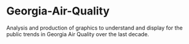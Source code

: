 # Georgia-Air-Quality
Analysis and production of graphics to understand and display for the public trends in Georgia Air Quality over the last decade.
